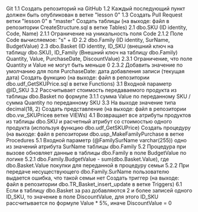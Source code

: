 Git
1.1 Cоздать репозиторий на GitHub
1.2 Каждый последующий пункт должен быть опубликован в ветке "lesson 0"
1.3 Создать Pull Request ветки "lesson 0" в "master"
Создать таблицы (на выходе: файл в репозитории CreateStructure.sql в ветке Tables)
2.1 dbo.SKU (ID identity, Code, Name)
   2.1.1 Ограничение на уникальность поля Code
   2.1.2 Поле Code вычисляемое: "s" + ID
2.2 dbo.Family (ID identity, SurName, BudgetValue)
2.3 dbo.Basket (ID identity, ID_SKU (внешний ключ на таблицу dbo.SKU), ID_Family (Внешний ключ на таблицу dbo.Family) Quantity, Value, PurchaseDate, DiscountValue)
   2.3.1 Ограничение, что поле Quantity и Value не могут быть меньше 0
  2.3.2 Добавить значение по умолчанию для поля PurchaseDate: дата добавления записи (текущая дата)
Создать функцию (на выходе: файл в репозитории dbo.udf_GetSKUPrice.sql в ветке Functions)
3.1 Входной параметр @ID_SKU
3.2 Рассчитывает стоимость передаваемого продукта из таблицы dbo.Basket по формуле
   3.1.1 сумма Value по переданному SKU / сумма Quantity по переданному SKU
3.3 На выходе значение типа decimal(18, 2)
Создать представление (на выходе: файл в репозитории dbo.vw_SKUPriceв ветке VIEWs)
4.1 Возвращает все атрибуты продуктов из таблицы dbo.SKU и расчетный атрибут со стоимостью одного продукта (используя функцию dbo.udf_GetSKUPrice)
Создать процедуру (на выходе: файл в репозитории dbo.usp_MakeFamilyPurchase в ветке Procedures
5.1 Входной параметр (@FamilySurName varchar(255)) одно из значений атрибута SurName таблицы dbo.Family
5.2 Процедура при вызове обновляет данные в таблицы dbo.Family в поле BudgetValue по логике
   5.2.1 dbo.Family.BudgetValue - sum(dbo.Basket.Value), где dbo.Basket.Value покупки для переданной в процедуру семьи
   5.2.2 При передаче несуществующего dbo.Family.SurName пользователю выдается ошибка, что такой семьи нет
Создать триггер (на выходе: файл в репозитории dbo.TR_Basket_insert_update в ветке Triggers)
6.1 Если в таблицу dbo.Basket за раз добавляются 2 и более записей одного ID_SKU, то значение в поле DiscountValue, для этого ID_SKU рассчитывается по формуле Value * 5%, иначе DiscountValue = 0

